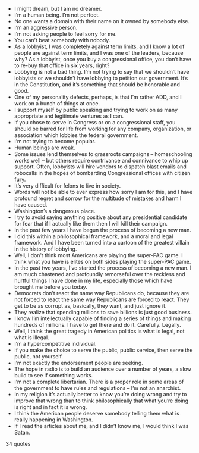  - I might dream, but I am no dreamer.
 - I’m a human being. I’m not perfect.
 - No one wants a domain with their name on it owned by somebody else.
 - I’m an aggressive person.
 - I’m not asking people to feel sorry for me.
 - You can’t beat somebody with nobody.
 - As a lobbyist, I was completely against term limits, and I know a lot of people are against term limits, and I was one of the leaders, because why? As a lobbyist, once you buy a congressional office, you don’t have to re-buy that office in six years, right?
 - Lobbying is not a bad thing. I’m not trying to say that we shouldn’t have lobbyists or we shouldn’t have lobbying to petition our government. It’s in the Constitution, and it’s something that should be honorable and good.
 - One of my personality defects, perhaps, is that I’m rather ADD, and I work on a bunch of things at once.
 - I support myself by public speaking and trying to work on as many appropriate and legitimate ventures as I can.
 - If you chose to serve in Congress or on a congressional staff, you should be barred for life from working for any company, organization, or association which lobbies the federal government.
 - I’m not trying to become popular.
 - Human beings are weak.
 - Some issues lend themselves to grassroots campaigns – homeschooling works well – but others require contrivance and connivance to whip up support. Often, lobbyists will hire vendors to dispatch blast emails and robocalls in the hopes of bombarding Congressional offices with citizen fury.
 - It’s very difficult for felons to live in society.
 - Words will not be able to ever express how sorry I am for this, and I have profound regret and sorrow for the multitude of mistakes and harm I have caused.
 - Washington’s a dangerous place.
 - I try to avoid saying anything positive about any presidential candidate for fear that if I actually like them then I will kill their campaign.
 - In the past few years I have begun the process of becoming a new man.
 - I did this within a philosophical framework, and a moral and legal framework. And I have been turned into a cartoon of the greatest villain in the history of lobbying.
 - Well, I don’t think most Americans are playing the super-PAC game. I think what you have is elites on both sides playing the super-PAC game.
 - In the past two years, I’ve started the process of becoming a new man. I am much chastened and profoundly remorseful over the reckless and hurtful things I have done in my life, especially those which have brought me before you today.
 - Democrats don’t react the same way Republicans do, because they are not forced to react the same way Republicans are forced to react. They get to be as corrupt as, basically, they want, and just ignore it.
 - They realize that spending millions to save billions is just good business.
 - I know I’m intellectually capable of finding a series of things and making hundreds of millions. I have to get there and do it. Carefully. Legally.
 - Well, I think the great tragedy in American politics is what is legal, not what is illegal.
 - I’m a hypercompetitive individual.
 - If you make the choice to serve the public, public service, then serve the public, not yourself.
 - I’m not exactly the endorsement people are seeking.
 - The hope in radio is to build an audience over a number of years, a slow build to see if something works.
 - I’m not a complete libertarian. There is a proper role in some areas of the government to have rules and regulations – I’m not an anarchist.
 - In my religion it’s actually better to know you’re doing wrong and try to improve that wrong than to think philosophically that what you’re doing is right and in fact it is wrong.
 - I think the American people deserve somebody telling them what is really happening in Washington.
 - If I read the articles about me, and I didn’t know me, I would think I was Satan.

34 quotes
